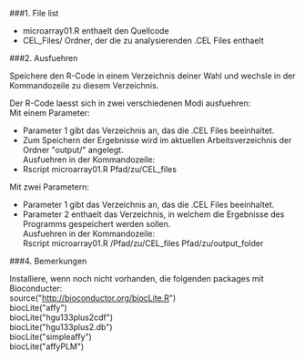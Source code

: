 
###1. File list

* microarray01.R	enthaelt den Quellcode
* CEL_Files/		Ordner, der die zu analysierenden .CEL Files enthaelt  

###2. Ausfuehren

Speichere den R-Code in einem Verzeichnis deiner Wahl und wechsle in der Kommandozeile zu diesem Verzeichnis.

Der R-Code laesst sich in zwei verschiedenen Modi ausfuehren:  
Mit einem Parameter:	
* Parameter 1 gibt das Verzeichnis an, das die .CEL Files beeinhaltet.
* Zum Speichern der Ergebnisse wird im aktuellen Arbeitsverzeichnis der Ordner "output/" angelegt.  
Ausfuehren in der Kommandozeile:  
* Rscript microarray01.R Pfad/zu/CEL_files 
	
Mit zwei Parametern:  	
* Parameter 1 gibt das Verzeichnis an, das die .CEL Files beeinhaltet.  
* Parameter 2 enthaelt das Verzeichnis, in welchem die Ergebnisse des Programms gespeichert werden sollen.  
Ausfuehren in der Kommandozeile:  
	Rscript microarray01.R /Pfad/zu/CEL_files Pfad/zu/output_folder  


###4. Bemerkungen

Installiere, wenn noch nicht vorhanden, die folgenden packages mit Bioconducter:  
source("http://bioconductor.org/biocLite.R")  
biocLite("affy")  
biocLite("hgu133plus2cdf")  
biocLite("hgu133plus2.db")  
biocLite("simpleaffy")  
biocLite("affyPLM")  


